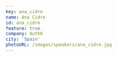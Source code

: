 ```yaml
---
key: ana_cidre
name: Ana Cidre
id: ana_cidre
feature: true
company: Auth0
city: 'Spain'
photoURL: /images/speakers/ana_cidre.jpg
---
```

